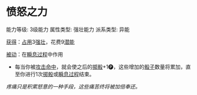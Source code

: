 # 愤怒之力

能力等级: 3级能力
属性类型: 强壮能力
派系类型: 异能

<aside>

[获得](https://www.notion.so/1b3d619a067b8027ba38e2c1caf9d84b?pvs=21)：[占用](https://www.notion.so/1b3d619a067b8028a794de6ceed96ec0?pvs=21)3[强壮](https://www.notion.so/1b3d619a067b8018b6a6d9d43490bbdc?pvs=21)，花费9[潜能](https://www.notion.so/1b3d619a067b80c2bdb4c721adc30021?pvs=21)

</aside>

<aside>

[被动](https://www.notion.so/1b3d619a067b8041a000ebc294fff708?pvs=21)：在[瞬息过程](https://www.notion.so/1b3d619a067b80aaa52efa8a891fe3ad?pvs=21)中作用

- 每当你被[攻击](https://www.notion.so/1b5d619a067b80ab8482e091a267f3f3?pvs=21)[命中](https://www.notion.so/1b4d619a067b805b9ae6f266211ce9d3?pvs=21)，就会使之后的[掷骰](https://www.notion.so/1b3d619a067b80f89c53e38483e535c4?pvs=21)+1🅟，这些增加的[骰子](https://www.notion.so/1b3d619a067b809a8af1c709238cdb0d?pvs=21)数量将累加，直至你进行1次[掷骰](https://www.notion.so/1b3d619a067b80f89c53e38483e535c4?pvs=21)或[瞬息过程](https://www.notion.so/1b3d619a067b80aaa52efa8a891fe3ad?pvs=21)结束。
</aside>

*疼痛只是积累怒意的一种手段，这些痛苦终将被加倍奉还。*